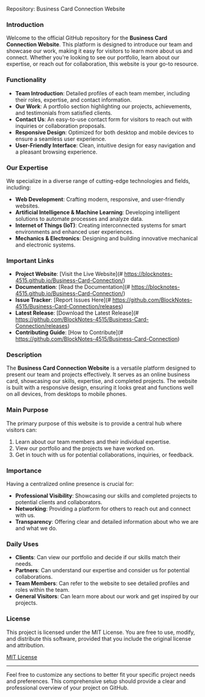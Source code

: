 <p align="center># Business-Card-Connection</p>
Let's Connect , Build, Grow, Develop, and Collaborate to include our ideas to build Solutions. Here, is my Business Card so, we are Available at (IITM) till. 4PM 🤑🥰

Absolutely! Here is a comprehensive guide to setting up your GitHub repository with all necessary sections for your Business Card Connection Website:

---

## Repository: Business Card Connection Website

### Introduction

Welcome to the official GitHub repository for the **Business Card Connection Website**. This platform is designed to introduce our team and showcase our work, making it easy for visitors to learn more about us and connect. Whether you're looking to see our portfolio, learn about our expertise, or reach out for collaboration, this website is your go-to resource.

### Functionality

- **Team Introduction**: Detailed profiles of each team member, including their roles, expertise, and contact information.
- **Our Work**: A portfolio section highlighting our projects, achievements, and testimonials from satisfied clients.
- **Contact Us**: An easy-to-use contact form for visitors to reach out with inquiries or collaboration proposals.
- **Responsive Design**: Optimized for both desktop and mobile devices to ensure a seamless user experience.
- **User-Friendly Interface**: Clean, intuitive design for easy navigation and a pleasant browsing experience.

### Our Expertise

We specialize in a diverse range of cutting-edge technologies and fields, including:

- **Web Development**: Crafting modern, responsive, and user-friendly websites.
- **Artificial Intelligence & Machine Learning**: Developing intelligent solutions to automate processes and analyze data.
- **Internet of Things (IoT)**: Creating interconnected systems for smart environments and enhanced user experiences.
- **Mechanics & Electronics**: Designing and building innovative mechanical and electronic systems.

### Important Links

- **Project Website**: [Visit the Live Website](# https://blocknotes-4515.github.io/Business-Card-Connection/) 
- **Documentation**: [Read the Documentation](# https://blocknotes-4515.github.io/Business-Card-Connection/) 
- **Issue Tracker**: [Report Issues Here](# https://github.com/BlockNotes-4515/Business-Card-Connection/releases)
- **Latest Release**: [Download the Latest Release](# https://github.com/BlockNotes-4515/Business-Card-Connection/releases)
- **Contributing Guide**: [How to Contribute](# https://github.com/BlockNotes-4515/Business-Card-Connection)

### Description

The **Business Card Connection Website** is a versatile platform designed to present our team and projects effectively. It serves as an online business card, showcasing our skills, expertise, and completed projects. The website is built with a responsive design, ensuring it looks great and functions well on all devices, from desktops to mobile phones.

### Main Purpose

The primary purpose of this website is to provide a central hub where visitors can:

1. Learn about our team members and their individual expertise.
2. View our portfolio and the projects we have worked on.
3. Get in touch with us for potential collaborations, inquiries, or feedback.

### Importance

Having a centralized online presence is crucial for:

- **Professional Visibility**: Showcasing our skills and completed projects to potential clients and collaborators.
- **Networking**: Providing a platform for others to reach out and connect with us.
- **Transparency**: Offering clear and detailed information about who we are and what we do.

### Daily Uses

- **Clients**: Can view our portfolio and decide if our skills match their needs.
- **Partners**: Can understand our expertise and consider us for potential collaborations.
- **Team Members**: Can refer to the website to see detailed profiles and roles within the team.
- **General Visitors**: Can learn more about our work and get inspired by our projects.

### License

This project is licensed under the MIT License. You are free to use, modify, and distribute this software, provided that you include the original license and attribution.

[MIT License](https://opensource.org/licenses/MIT)

---

Feel free to customize any sections to better fit your specific project needs and preferences. This comprehensive setup should provide a clear and professional overview of your project on GitHub.
